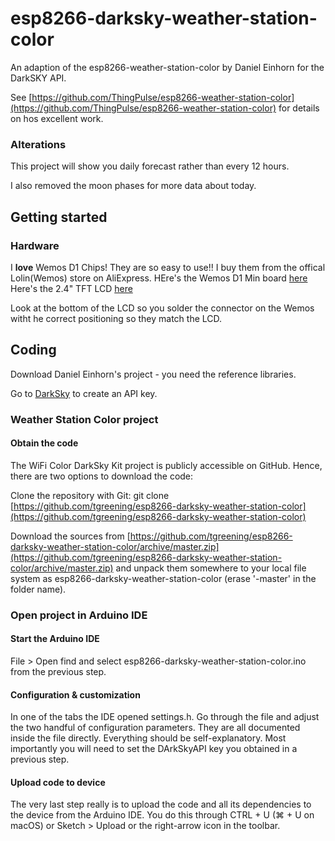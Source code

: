 # esp8266-darksky-weather-station-color
An adaption of the esp8266-weather-station-color by Daniel Einhorn for the DarkSKY API.

See [https://github.com/ThingPulse/esp8266-weather-station-color](https://github.com/ThingPulse/esp8266-weather-station-color) for details on hos excellent work.

### Alterations
This project will show you daily forecast rather than every 12 hours.

I also removed the moon phases for more data about today. 

## Getting started

### Hardware

I **love** Wemos D1 Chips!  They are so easy to use!! 
I buy them from the offical Lolin(Wemos) store on AliExpress.
HEre's the Wemos D1 Min board [here](https://www.aliexpress.com/item/32529101036.html?spm=a2g0s.9042311.0.0.27424c4dulLe7M)
Here's the 2.4" TFT LCD [here](https://www.aliexpress.com/item/32919729730.html?spm=a2g0s.9042311.0.0.27424c4d83MVWp)

Look at the bottom of the LCD so you solder the connector on the Wemos witht he correct positioning so they match the LCD.

## Coding

Download Daniel Einhorn's project - you need the reference libraries.

Go to [DarkSky](https://darksky.net/dev) to create an API key.

### Weather Station Color project

#### Obtain the code

The WiFi Color DarkSky Kit project is publicly accessible on GitHub. Hence, there are two options to download the code:

Clone the repository with Git: git clone [https://github.com/tgreening/esp8266-darksky-weather-station-color](https://github.com/tgreening/esp8266-darksky-weather-station-color)

Download the sources from [https://github.com/tgreening/esp8266-darksky-weather-station-color/archive/master.zip](https://github.com/tgreening/esp8266-darksky-weather-station-color/archive/master.zip) and unpack them somewhere to your local file system as esp8266-darksky-weather-station-color (erase '-master' in the folder name).

### Open project in Arduino IDE

#### Start the Arduino IDE
File > Open
find and select esp8266-darksky-weather-station-color.ino from the previous step.

#### Configuration & customization

In one of the tabs the IDE opened settings.h. Go through the file and adjust the two handful of configuration parameters. They are all documented inside the file directly. Everything should be self-explanatory. Most importantly you will need to set the DArkSkyAPI key you obtained in a previous step.

#### Upload code to device

The very last step really is to upload the code and all its dependencies to the device from the Arduino IDE. You do this through CTRL + U (⌘ + U on macOS) or Sketch > Upload or the right-arrow icon in the toolbar.